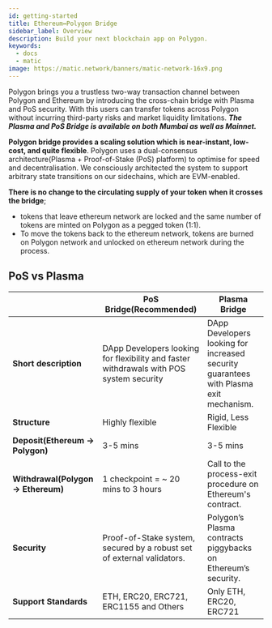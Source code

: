 ```yaml
---
id: getting-started
title: Ethereum↔Polygon Bridge
sidebar_label: Overview
description: Build your next blockchain app on Polygon.
keywords:
  - docs
  - matic
image: https://matic.network/banners/matic-network-16x9.png
---
```


Polygon brings you a trustless two-way transaction channel between Polygon and Ethereum by introducing the cross-chain bridge with Plasma and PoS security. With this users can transfer tokens across Polygon without incurring third-party risks and market liquidity limitations. **_The Plasma and PoS Bridge is available on both Mumbai as well as Mainnet._**

**Polygon bridge provides a scaling solution which is near-instant, low-cost, and quite flexible**. Polygon uses a dual-consensus architecture(Plasma + Proof-of-Stake (PoS) platform) to optimise for speed and decentralisation. We consciously architected the system to support arbitrary state transitions on our sidechains, which are EVM-enabled.

**There is no change to the circulating supply of your token when it crosses the bridge**;

- tokens that leave ethereum network are locked and the same number of tokens are minted on Polygon as a pegged token (1:1).
- To move the tokens back to the ethereum network, tokens are burned on Polygon network and unlocked on ethereum network during the process.

## PoS vs Plasma

|                                        | PoS Bridge(Recommended)                                                                 | Plasma Bridge                                                                           |
| -------------------------------------- | --------------------------------------------------------------------------------------- | --------------------------------------------------------------------------------------- |
| **Short description**                  | DApp Developers looking for flexibility and faster withdrawals with POS system security | DApp Developers looking for increased security guarantees with Plasma exit mechanism\. |
| **Structure**                          | Highly flexible                                                                         | Rigid, Less Flexible                                                                    |
| **Deposit\(Ethereum → Polygon\)**    | 3-5 mins                                                                                | 3-5 mins                                                                                |
| **Withdrawal\(Polygon → Ethereum\)** | 1 checkpoint = ~ 20 mins to 3 hours                                                     | Call to the process-exit procedure on Ethereum's contract.                              |
| **Security**                           | Proof\-of\-Stake system, secured by a robust set of external validators\.            | Polygon’s Plasma contracts piggybacks on Ethereum’s security.                           |
| **Support Standards**                  | ETH, ERC20, ERC721, ERC1155 and Others                                                  | Only ETH, ERC20, ERC721                                                                 |
